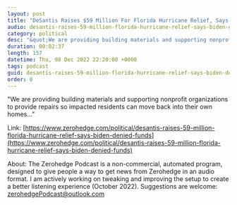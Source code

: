```yaml
---
layout: post
title: "DeSantis Raises $59 Million For Florida Hurricane Relief, Says Biden Denied Funds"
audio: desantis-raises-59-million-florida-hurricane-relief-says-biden-denied-funds-0
category: political
desc: "&quot;We are providing building materials and supporting nonprofit organizations to provide repairs so impacted residents can move back into their own homes...&quot;"
duration: 00:02:37
length: 157
datetime: Thu, 08 Dec 2022 22:20:00 +0000
tags: podcast
guid: desantis-raises-59-million-florida-hurricane-relief-says-biden-denied-funds-0
order: 0
---
```

&quot;We are providing building materials and supporting nonprofit organizations to provide repairs so impacted residents can move back into their own homes...&quot;

Link: [https://www.zerohedge.com/political/desantis-raises-59-million-florida-hurricane-relief-says-biden-denied-funds](https://www.zerohedge.com/political/desantis-raises-59-million-florida-hurricane-relief-says-biden-denied-funds)

About: The Zerohedge Podcast is a non-commercial, automated program, designed to give people a way to get news from Zerohedge in an audio format.  I am actively working on tweaking and improving the setup to create a better listening experience (October 2022).  Suggestions are welcome: [zerohedgePodcast@outlook.com](mailto:zerohedgePodcast@outlook.com)
